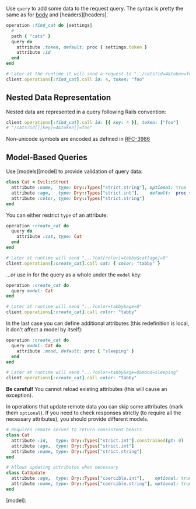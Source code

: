 Use `query` to add some data to the request query. The syntax is pretty the same as for [body][body] and [headers][headers].

```ruby
operation :find_cat do |settings|
  # ...
  path { "cats" }
  query do
    attribute :token, default: proc { settings.token }
    attribute :id
  end
end

# Later at the runtime it will send a request to "../cats?id=4&token=foo"
client.operations[:find_cat].call id: 4, token: "foo"
```

## Nested Data Representation

Nested data are represented in a query following Rails convention:

```ruby
client.operations[:find_cat].call id: [{ key: 4 }], token: ["foo"]
# "/cats?id[][key]=4&token[]=foo"
```

Non-unicode symbols are encoded as defined in [RFC-3986][rfc-3986]

## Model-Based Queries

Use [models][model] to provide validation of query data:

```ruby
class Cat < Evil::Struct
  attribute :name,  type: Dry::Types["strict.string"], optional: true
  attribute :age,   type: Dry::Types["strict.int"],    default:  proc { 0 }
  attribute :color, type: Dry::Types["strict.string"]
end
```

You can either restrict `type` of an attribute:

```ruby
operation :create_cat do
  query do
    attribute :cat, type: Cat
  end
end

# Later at runtime will send "...?cat[color]=tabby&cat[age]=0"
client.operations[:create_cat].call cat: { color: "tabby" }
```

...or use in for the query as a whole under the `model` key:

```ruby
operation :create_cat do
  query model: Cat
end

# Later at runtime will send "...?color=tabby&age=0"
client.operations[:create_cat].call color: "tabby"
```

In the last case you can define additional attributes (this redefinition is local, it don't affect a model by itself):

```ruby
operation :create_cat do
  query model: Cat do
    attribute :mood, default: proc { "sleeping" }
  end
end

# Later at runtime will send "...?color=tabby&age=0&mood=sleeping"
client.operations[:create_cat].call color: "tabby"
```

**Be careful!** You cannot reload existing attributes (this will cause an exception). 

In operations that update remote data you can skip some attributes (mark them `optional`). If you need to check responses strictly (to require all the necessary attributes), you should provide different models.

```ruby
# Requires remote server to return consistent beasts
class Cat
  attribute :id,   type: Dry::Types["strict.int"].constrained(gt: 0)
  attribute :age,  type: Dry::Types["strict.int"]
  attribute :name, type: Dry::Types["strict.string"]
end

# Allows updating attributes when necessary
class CatUpdate
  attribute :age,  type: Dry::Types["coercible.int"],    optional: true
  attribute :name, type: Dry::Types["coercible.string"], optional: true
end
```

[rfc-3986]: https://tools.ietf.org/html/rfc3986
[body]:
[headers]:
[model]:

